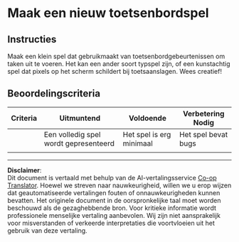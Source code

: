 <!--
CO_OP_TRANSLATOR_METADATA:
{
  "original_hash": "de5384c118e15e4d1d0eaa00fc01b112",
  "translation_date": "2025-08-27T21:10:11+00:00",
  "source_file": "4-typing-game/typing-game/assignment.md",
  "language_code": "nl"
}
-->
# Maak een nieuw toetsenbordspel

## Instructies

Maak een klein spel dat gebruikmaakt van toetsenbordgebeurtenissen om taken uit te voeren. Het kan een ander soort typspel zijn, of een kunstachtig spel dat pixels op het scherm schildert bij toetsaanslagen. Wees creatief!

## Beoordelingscriteria

| Criteria | Uitmuntend               | Voldoende                | Verbetering Nodig |
| -------- | ------------------------ | ------------------------ | ----------------- |
|          | Een volledig spel wordt gepresenteerd | Het spel is erg minimaal | Het spel bevat bugs |
|          |                          |                          |                   |

---

**Disclaimer**:  
Dit document is vertaald met behulp van de AI-vertalingsservice [Co-op Translator](https://github.com/Azure/co-op-translator). Hoewel we streven naar nauwkeurigheid, willen we u erop wijzen dat geautomatiseerde vertalingen fouten of onnauwkeurigheden kunnen bevatten. Het originele document in de oorspronkelijke taal moet worden beschouwd als de gezaghebbende bron. Voor kritieke informatie wordt professionele menselijke vertaling aanbevolen. Wij zijn niet aansprakelijk voor misverstanden of verkeerde interpretaties die voortvloeien uit het gebruik van deze vertaling.